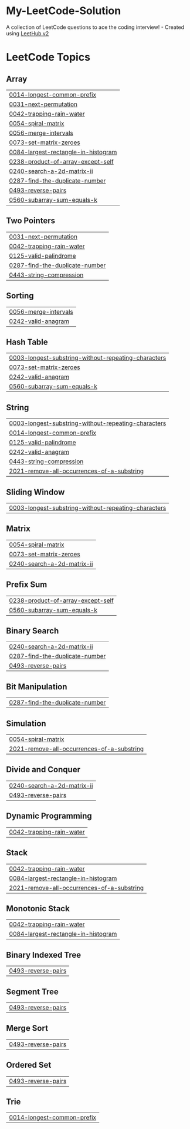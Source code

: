 # My-LeetCode-Solution
A collection of LeetCode questions to ace the coding interview! - Created using [LeetHub v2](https://github.com/arunbhardwaj/LeetHub-2.0)

<!---LeetCode Topics Start-->
# LeetCode Topics
## Array
|  |
| ------- |
| [0014-longest-common-prefix](https://github.com/BISWOJIT63/My-LeetCode-Solution/tree/master/0014-longest-common-prefix) |
| [0031-next-permutation](https://github.com/BISWOJIT63/My-LeetCode-Solution/tree/master/0031-next-permutation) |
| [0042-trapping-rain-water](https://github.com/BISWOJIT63/My-LeetCode-Solution/tree/master/0042-trapping-rain-water) |
| [0054-spiral-matrix](https://github.com/BISWOJIT63/My-LeetCode-Solution/tree/master/0054-spiral-matrix) |
| [0056-merge-intervals](https://github.com/BISWOJIT63/My-LeetCode-Solution/tree/master/0056-merge-intervals) |
| [0073-set-matrix-zeroes](https://github.com/BISWOJIT63/My-LeetCode-Solution/tree/master/0073-set-matrix-zeroes) |
| [0084-largest-rectangle-in-histogram](https://github.com/BISWOJIT63/My-LeetCode-Solution/tree/master/0084-largest-rectangle-in-histogram) |
| [0238-product-of-array-except-self](https://github.com/BISWOJIT63/My-LeetCode-Solution/tree/master/0238-product-of-array-except-self) |
| [0240-search-a-2d-matrix-ii](https://github.com/BISWOJIT63/My-LeetCode-Solution/tree/master/0240-search-a-2d-matrix-ii) |
| [0287-find-the-duplicate-number](https://github.com/BISWOJIT63/My-LeetCode-Solution/tree/master/0287-find-the-duplicate-number) |
| [0493-reverse-pairs](https://github.com/BISWOJIT63/My-LeetCode-Solution/tree/master/0493-reverse-pairs) |
| [0560-subarray-sum-equals-k](https://github.com/BISWOJIT63/My-LeetCode-Solution/tree/master/0560-subarray-sum-equals-k) |
## Two Pointers
|  |
| ------- |
| [0031-next-permutation](https://github.com/BISWOJIT63/My-LeetCode-Solution/tree/master/0031-next-permutation) |
| [0042-trapping-rain-water](https://github.com/BISWOJIT63/My-LeetCode-Solution/tree/master/0042-trapping-rain-water) |
| [0125-valid-palindrome](https://github.com/BISWOJIT63/My-LeetCode-Solution/tree/master/0125-valid-palindrome) |
| [0287-find-the-duplicate-number](https://github.com/BISWOJIT63/My-LeetCode-Solution/tree/master/0287-find-the-duplicate-number) |
| [0443-string-compression](https://github.com/BISWOJIT63/My-LeetCode-Solution/tree/master/0443-string-compression) |
## Sorting
|  |
| ------- |
| [0056-merge-intervals](https://github.com/BISWOJIT63/My-LeetCode-Solution/tree/master/0056-merge-intervals) |
| [0242-valid-anagram](https://github.com/BISWOJIT63/My-LeetCode-Solution/tree/master/0242-valid-anagram) |
## Hash Table
|  |
| ------- |
| [0003-longest-substring-without-repeating-characters](https://github.com/BISWOJIT63/My-LeetCode-Solution/tree/master/0003-longest-substring-without-repeating-characters) |
| [0073-set-matrix-zeroes](https://github.com/BISWOJIT63/My-LeetCode-Solution/tree/master/0073-set-matrix-zeroes) |
| [0242-valid-anagram](https://github.com/BISWOJIT63/My-LeetCode-Solution/tree/master/0242-valid-anagram) |
| [0560-subarray-sum-equals-k](https://github.com/BISWOJIT63/My-LeetCode-Solution/tree/master/0560-subarray-sum-equals-k) |
## String
|  |
| ------- |
| [0003-longest-substring-without-repeating-characters](https://github.com/BISWOJIT63/My-LeetCode-Solution/tree/master/0003-longest-substring-without-repeating-characters) |
| [0014-longest-common-prefix](https://github.com/BISWOJIT63/My-LeetCode-Solution/tree/master/0014-longest-common-prefix) |
| [0125-valid-palindrome](https://github.com/BISWOJIT63/My-LeetCode-Solution/tree/master/0125-valid-palindrome) |
| [0242-valid-anagram](https://github.com/BISWOJIT63/My-LeetCode-Solution/tree/master/0242-valid-anagram) |
| [0443-string-compression](https://github.com/BISWOJIT63/My-LeetCode-Solution/tree/master/0443-string-compression) |
| [2021-remove-all-occurrences-of-a-substring](https://github.com/BISWOJIT63/My-LeetCode-Solution/tree/master/2021-remove-all-occurrences-of-a-substring) |
## Sliding Window
|  |
| ------- |
| [0003-longest-substring-without-repeating-characters](https://github.com/BISWOJIT63/My-LeetCode-Solution/tree/master/0003-longest-substring-without-repeating-characters) |
## Matrix
|  |
| ------- |
| [0054-spiral-matrix](https://github.com/BISWOJIT63/My-LeetCode-Solution/tree/master/0054-spiral-matrix) |
| [0073-set-matrix-zeroes](https://github.com/BISWOJIT63/My-LeetCode-Solution/tree/master/0073-set-matrix-zeroes) |
| [0240-search-a-2d-matrix-ii](https://github.com/BISWOJIT63/My-LeetCode-Solution/tree/master/0240-search-a-2d-matrix-ii) |
## Prefix Sum
|  |
| ------- |
| [0238-product-of-array-except-self](https://github.com/BISWOJIT63/My-LeetCode-Solution/tree/master/0238-product-of-array-except-self) |
| [0560-subarray-sum-equals-k](https://github.com/BISWOJIT63/My-LeetCode-Solution/tree/master/0560-subarray-sum-equals-k) |
## Binary Search
|  |
| ------- |
| [0240-search-a-2d-matrix-ii](https://github.com/BISWOJIT63/My-LeetCode-Solution/tree/master/0240-search-a-2d-matrix-ii) |
| [0287-find-the-duplicate-number](https://github.com/BISWOJIT63/My-LeetCode-Solution/tree/master/0287-find-the-duplicate-number) |
| [0493-reverse-pairs](https://github.com/BISWOJIT63/My-LeetCode-Solution/tree/master/0493-reverse-pairs) |
## Bit Manipulation
|  |
| ------- |
| [0287-find-the-duplicate-number](https://github.com/BISWOJIT63/My-LeetCode-Solution/tree/master/0287-find-the-duplicate-number) |
## Simulation
|  |
| ------- |
| [0054-spiral-matrix](https://github.com/BISWOJIT63/My-LeetCode-Solution/tree/master/0054-spiral-matrix) |
| [2021-remove-all-occurrences-of-a-substring](https://github.com/BISWOJIT63/My-LeetCode-Solution/tree/master/2021-remove-all-occurrences-of-a-substring) |
## Divide and Conquer
|  |
| ------- |
| [0240-search-a-2d-matrix-ii](https://github.com/BISWOJIT63/My-LeetCode-Solution/tree/master/0240-search-a-2d-matrix-ii) |
| [0493-reverse-pairs](https://github.com/BISWOJIT63/My-LeetCode-Solution/tree/master/0493-reverse-pairs) |
## Dynamic Programming
|  |
| ------- |
| [0042-trapping-rain-water](https://github.com/BISWOJIT63/My-LeetCode-Solution/tree/master/0042-trapping-rain-water) |
## Stack
|  |
| ------- |
| [0042-trapping-rain-water](https://github.com/BISWOJIT63/My-LeetCode-Solution/tree/master/0042-trapping-rain-water) |
| [0084-largest-rectangle-in-histogram](https://github.com/BISWOJIT63/My-LeetCode-Solution/tree/master/0084-largest-rectangle-in-histogram) |
| [2021-remove-all-occurrences-of-a-substring](https://github.com/BISWOJIT63/My-LeetCode-Solution/tree/master/2021-remove-all-occurrences-of-a-substring) |
## Monotonic Stack
|  |
| ------- |
| [0042-trapping-rain-water](https://github.com/BISWOJIT63/My-LeetCode-Solution/tree/master/0042-trapping-rain-water) |
| [0084-largest-rectangle-in-histogram](https://github.com/BISWOJIT63/My-LeetCode-Solution/tree/master/0084-largest-rectangle-in-histogram) |
## Binary Indexed Tree
|  |
| ------- |
| [0493-reverse-pairs](https://github.com/BISWOJIT63/My-LeetCode-Solution/tree/master/0493-reverse-pairs) |
## Segment Tree
|  |
| ------- |
| [0493-reverse-pairs](https://github.com/BISWOJIT63/My-LeetCode-Solution/tree/master/0493-reverse-pairs) |
## Merge Sort
|  |
| ------- |
| [0493-reverse-pairs](https://github.com/BISWOJIT63/My-LeetCode-Solution/tree/master/0493-reverse-pairs) |
## Ordered Set
|  |
| ------- |
| [0493-reverse-pairs](https://github.com/BISWOJIT63/My-LeetCode-Solution/tree/master/0493-reverse-pairs) |
## Trie
|  |
| ------- |
| [0014-longest-common-prefix](https://github.com/BISWOJIT63/My-LeetCode-Solution/tree/master/0014-longest-common-prefix) |
<!---LeetCode Topics End-->
